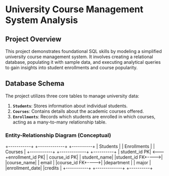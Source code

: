 # University Course Management System Analysis

## Project Overview
This project demonstrates foundational SQL skills by modeling a simplified university course management system. 
It involves creating a relational database, populating it with sample data, and executing analytical queries to gain insights into student enrollments and course popularity.

## Database Schema
The project utilizes three core tables to manage university data:
1.  **`Students`**: Stores information about individual students.
2.  **`Courses`**: Contains details about the academic courses offered.
3.  **`Enrollments`**: Records which students are enrolled in which courses, acting as a many-to-many relationship table.

### Entity-Relationship Diagram (Conceptual)
+-----------+        +-------------+            +----------+
|  Students |        | Enrollments |            |  Courses |
+-----------+        +-------------+            +----------+
| student_id PK|     <---+enrollment_id PK|     | course_id PK|
| student_name|      |student_id FK+---->|      |course_name|
| email       |      |course_id FK+---->|       |department |
| major       |      |enrollment_date|          |credits   |
+-----------+        +-------------+            +----------+
